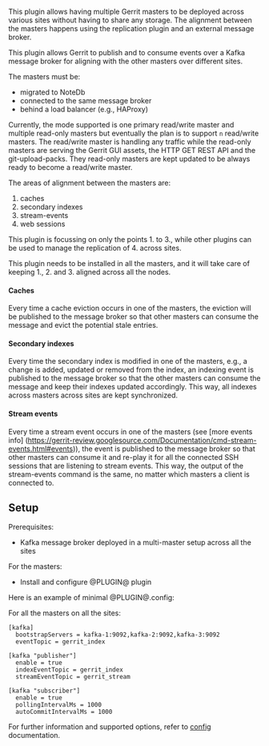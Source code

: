 This plugin allows having multiple Gerrit masters to be deployed across
various sites without having to share any storage. The alignment between
the masters happens using the replication plugin and an external message
broker.

This plugin allows Gerrit to publish and to consume events over a Kafka
message broker for aligning with the other masters over different sites.

The masters must be:

* migrated to NoteDb
* connected to the same message broker
* behind a load balancer (e.g., HAProxy)

Currently, the mode supported is one primary read/write master and multiple
read-only masters but eventually the plan is to support `n` read/write masters.
The read/write master is handling any traffic while the
read-only masters are serving the Gerrit GUI assets, the HTTP GET REST API and
the git-upload-packs. They read-only masters are kept updated to be always
ready to become a read/write master.

The areas of alignment between the masters are:

1. caches
2. secondary indexes
3. stream-events
4. web sessions

This plugin is focussing on only the points 1. to 3., while other plugins can be
used to manage the replication of 4. across sites.

This plugin needs to be installed in all the masters, and it will take care of
keeping 1., 2. and 3. aligned across all the nodes.

#### Caches
Every time a cache eviction occurs in one of the masters, the eviction will be
published to the message broker so that other masters can consume the message
and evict the potential stale entries.

#### Secondary indexes
Every time the secondary index is modified in one of the masters, e.g., a change
is added, updated or removed from the index, an indexing event is published to the
message broker so that the other masters can consume the message and keep their indexes
updated accordingly. This way, all indexes across masters across sites are kept synchronized.

#### Stream events
Every time a stream event occurs in one of the masters (see [more events info]
(https://gerrit-review.googlesource.com/Documentation/cmd-stream-events.html#events)),
the event is published to the message broker so that other masters can consume it and
re-play it for all the connected SSH sessions that are listening to stream events.
This way, the output of the stream-events command is the same, no matter which masters a client
is connected to.


## Setup

Prerequisites:

* Kafka message broker deployed in a multi-master setup across all the sites

For the masters:

* Install and configure @PLUGIN@ plugin

Here is an example of minimal @PLUGIN@.config:

For all the masters on all the sites:

```
[kafka]
  bootstrapServers = kafka-1:9092,kafka-2:9092,kafka-3:9092
  eventTopic = gerrit_index

[kafka "publisher"]
  enable = true
  indexEventTopic = gerrit_index
  streamEventTopic = gerrit_stream

[kafka "subscriber"]
  enable = true
  pollingIntervalMs = 1000
  autoCommitIntervalMs = 1000
```


For further information and supported options, refer to [config](config.md)
documentation.
